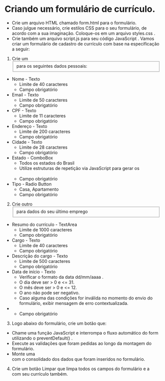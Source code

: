 # Criando um formulário de currículo.

  * Crie um arquivo HTML chamado form.html para o formulário.
  * Caso julgue necessário, crie estilos CSS para o seu formulário, de acordo com a sua imaginação. Coloque-os em um arquivo styles.css .
  * Crie também um arquivo script.js para seu código JavaScript .
Vamos criar um formulário de cadastro de currículo com base na especificação a seguir:
1. Crie um <fieldset> para os seguintes dados pessoais:
  * Nome - Texto
    * Limite de 40 caracteres
    * Campo obrigatório
  * Email - Texto
    * Limite de 50 caracteres
    * Campo obrigatório
  * CPF - Texto
    * Limite de 11 caracteres
    * Campo obrigatório
  * Endereço - Texto
    * Limite de 200 caracteres
    * Campo obrigatório
  * Cidade - Texto
    * Limite de 28 caracteres
    * Campo obrigatório
  * Estado - ComboBox
    * Todos os estados do Brasil
    * Utilize estruturas de repetição via JavaScript para gerar os <option>
    * Campo obrigatório
  * Tipo - Radio Button
    * Casa, Apartamento
    * Campo obrigatório
2. Crie outro <fieldset> para dados do seu último emprego
  * Resumo do currículo - TextArea
    * Limite de 1000 caracteres
    * Campo obrigatório
  * Cargo - Texto
    * Limite de 40 caracteres
    * Campo obrigatório
  * Descrição do cargo - Texto
    * Limite de 500 caracteres
    * Campo obrigatório
  * Data de início - Texto
    * Verificar o formato da data dd/mm/aaaa .
    * O dia deve ser > 0 e <= 31.
    * O mês deve ser > 0 e <= 12.
    * O ano não pode ser negativo.
    * Caso alguma das condições for inválida no momento do envio do formulário, exibir mensagem de erro contextualizada.
  * * Campo obrigatório
3. Logo abaixo do formulário, crie um botão que:
  * Chame uma função JavaScript e interrompa o fluxo automático do form utilizando o preventDefault() .
  * Execute as validações que foram pedidas ao longo da montagem do formulário.
  * Monte uma <div> com o consolidado dos dados que foram inseridos no formulário.
4. Crie um botão Limpar que limpa todos os campos do formulário e a <div> com seu currículo também.
